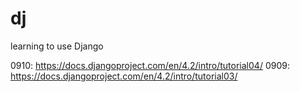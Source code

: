 # dj
learning to use Django

0910: https://docs.djangoproject.com/en/4.2/intro/tutorial04/
0909: https://docs.djangoproject.com/en/4.2/intro/tutorial03/
